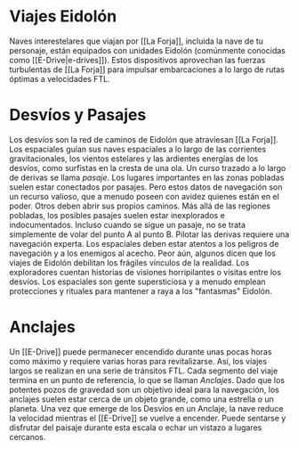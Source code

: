 # Viajes Eidolón
Naves interestelares que viajan por [[La Forja]], incluida la nave de tu personaje, están equipados con unidades Eidolón (comúnmente conocidas como [[E-Drive|e-drives]]). Estos dispositivos aprovechan las fuerzas turbulentas de [[La Forja]] para impulsar embarcaciones a lo largo de rutas óptimas a velocidades FTL.
# Desvíos y Pasajes
Los desvíos son la red de caminos de Eidolón que atraviesan [[La Forja]]. Los espaciales guían sus naves espaciales a lo largo de las corrientes gravitacionales, los vientos estelares y las ardientes energías de los desvíos, como surfistas en la cresta de una ola.
Un curso trazado a lo largo de derivas se llama *pasaje*. Los lugares importantes en las zonas pobladas suelen estar conectados por pasajes. Pero estos datos de navegación son un recurso valioso, que a menudo poseen con avidez quienes están en el poder. Otros deben abrir sus propios caminos. Más allá de las regiones pobladas, los posibles pasajes suelen estar inexplorados e indocumentados.
Incluso cuando se sigue un pasaje, no se trata simplemente de volar del punto A al punto B. Pilotar las derivas requiere una navegación experta. Los espaciales deben estar atentos a los peligros de navegación y a los enemigos al acecho. Peor aún, algunos dicen que los viajes de Eidolón debilitan los frágiles vínculos de la realidad. Los exploradores cuentan historias de visiones horripilantes o visitas entre los desvíos. Los espaciales son gente supersticiosa y a menudo emplean protecciones y rituales para mantener a raya a los "fantasmas" Eidolón.
# Anclajes
Un [[E-Drive]] puede permanecer encendido durante unas pocas horas como máximo y requiere varias horas para revitalizarse. Así, los viajes largos se realizan en una serie de tránsitos FTL. Cada segmento del viaje termina en un punto de referencia, lo que se llaman *Anclajes*. Dado que los potentes pozos de gravedad son un objetivo ideal para la navegación, los anclajes suelen estar cerca de un objeto grande, como una estrella o un planeta.
Una vez que emerge de los Desvíos en un Anclaje, la nave reduce la velocidad mientras el [[E-Drive]] se vuelve a encender. Puede sentarse y disfrutar del paisaje durante esta escala o echar un vistazo a lugares cercanos.